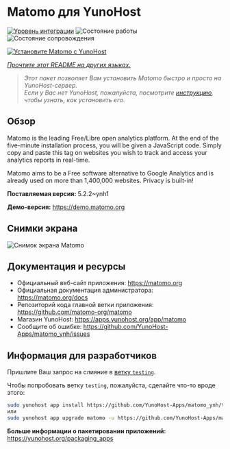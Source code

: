 <!--
Важно: этот README был автоматически сгенерирован <https://github.com/YunoHost/apps/tree/master/tools/readme_generator>
Он НЕ ДОЛЖЕН редактироваться вручную.
-->

# Matomo для YunoHost

[![Уровень интеграции](https://apps.yunohost.org/badge/integration/matomo)](https://ci-apps.yunohost.org/ci/apps/matomo/)
![Состояние работы](https://apps.yunohost.org/badge/state/matomo)
![Состояние сопровождения](https://apps.yunohost.org/badge/maintained/matomo)

[![Установите Matomo с YunoHost](https://install-app.yunohost.org/install-with-yunohost.svg)](https://install-app.yunohost.org/?app=matomo)

*[Прочтите этот README на других языках.](./ALL_README.md)*

> *Этот пакет позволяет Вам установить Matomo быстро и просто на YunoHost-сервер.*  
> *Если у Вас нет YunoHost, пожалуйста, посмотрите [инструкцию](https://yunohost.org/install), чтобы узнать, как установить его.*

## Обзор

Matomo is the leading Free/Libre open analytics platform. At the end of the five-minute installation process, you will be given a JavaScript code. Simply copy and paste this tag on websites you wish to track and access your analytics reports in real-time.

Matomo aims to be a Free software alternative to Google Analytics and is already used on more than 1,400,000 websites. Privacy is built-in!


**Поставляемая версия:** 5.2.2~ynh1

**Демо-версия:** <https://demo.matomo.org>

## Снимки экрана

![Снимок экрана Matomo](./doc/screenshots/screenshot.png)

## Документация и ресурсы

- Официальный веб-сайт приложения: <https://matomo.org>
- Официальная документация администратора: <https://matomo.org/docs>
- Репозиторий кода главной ветки приложения: <https://github.com/matomo-org/matomo>
- Магазин YunoHost: <https://apps.yunohost.org/app/matomo>
- Сообщите об ошибке: <https://github.com/YunoHost-Apps/matomo_ynh/issues>

## Информация для разработчиков

Пришлите Ваш запрос на слияние в [ветку `testing`](https://github.com/YunoHost-Apps/matomo_ynh/tree/testing).

Чтобы попробовать ветку `testing`, пожалуйста, сделайте что-то вроде этого:

```bash
sudo yunohost app install https://github.com/YunoHost-Apps/matomo_ynh/tree/testing --debug
или
sudo yunohost app upgrade matomo -u https://github.com/YunoHost-Apps/matomo_ynh/tree/testing --debug
```

**Больше информации о пакетировании приложений:** <https://yunohost.org/packaging_apps>
